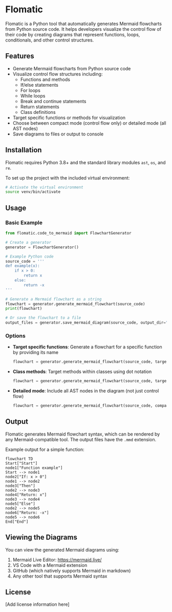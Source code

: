 # Flomatic

Flomatic is a Python tool that automatically generates Mermaid flowcharts from Python source code. It helps developers visualize the control flow of their code by creating diagrams that represent functions, loops, conditionals, and other control structures.

## Features

- Generate Mermaid flowcharts from Python source code
- Visualize control flow structures including:
  - Functions and methods
  - If/else statements
  - For loops
  - While loops
  - Break and continue statements
  - Return statements
  - Class definitions
- Target specific functions or methods for visualization
- Choose between compact mode (control flow only) or detailed mode (all AST nodes)
- Save diagrams to files or output to console

## Installation

Flomatic requires Python 3.8+ and the standard library modules `ast`, `os`, and `re`.

To set up the project with the included virtual environment:

```bash
# Activate the virtual environment
source venv/bin/activate
```

## Usage

### Basic Example

```python
from flomatic.code_to_mermaid import FlowchartGenerator

# Create a generator
generator = FlowchartGenerator()

# Example Python code
source_code = '''
def example(x):
    if x > 0:
        return x
    else:
        return -x
'''

# Generate a Mermaid flowchart as a string
flowchart = generator.generate_mermaid_flowchart(source_code)
print(flowchart)

# Or save the flowchart to a file
output_files = generator.save_mermaid_diagram(source_code, output_dir="mermaid_diagrams")
```

### Options

- **Target specific functions**: Generate a flowchart for a specific function by providing its name
  ```python
  flowchart = generator.generate_mermaid_flowchart(source_code, target_function="example")
  ```

- **Class methods**: Target methods within classes using dot notation
  ```python
  flowchart = generator.generate_mermaid_flowchart(source_code, target_function="Calculator.multiply")
  ```

- **Detailed mode**: Include all AST nodes in the diagram (not just control flow)
  ```python
  flowchart = generator.generate_mermaid_flowchart(source_code, compact=False)
  ```

## Output

Flomatic generates Mermaid flowchart syntax, which can be rendered by any Mermaid-compatible tool. The output files have the `.mmd` extension.

Example output for a simple function:

```
flowchart TD
Start["Start"]
node1["Function example"]
Start --> node1
node2["If: x > 0"]
node1 --> node2
node3["Then"]
node2 --> node3
node4["Return: x"]
node3 --> node4
node5["Else"]
node2 --> node5
node6["Return: -x"]
node5 --> node6
End["End"]
```

## Viewing the Diagrams

You can view the generated Mermaid diagrams using:

1. Mermaid Live Editor: https://mermaid.live/
2. VS Code with a Mermaid extension
3. GitHub (which natively supports Mermaid in markdown)
4. Any other tool that supports Mermaid syntax

## License

[Add license information here]
